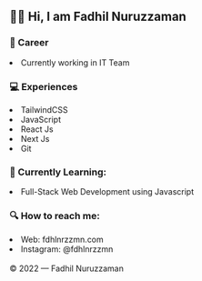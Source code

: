 <h2>👋🏼 Hi, I am Fadhil Nuruzzaman</h2>
    
<h3>💼 Career</h3>
<li>Currently working in IT Team</li>

<h3>💻 Experiences</h3>
<li>TailwindCSS</li>
<li>JavaScript</li>
<li>React Js</li>
<li>Next Js</li>
<li>Git</li>

<h3>📒 Currently Learning:</h3>
<li>Full-Stack Web Development using Javascript</li>

<h3>🔍 How to reach me:</h3>
<li>Web: fdhlnrzzmn.com</li>
<li>Instagram: @fdhlnrzzmn</li>
    </br>
© 2022 — Fadhil Nuruzzaman
